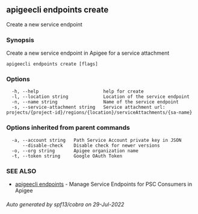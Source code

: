 ## apigeecli endpoints create

Create a new service endpoint

### Synopsis

Create a new service endpoint in Apigee for a service attachment

```
apigeecli endpoints create [flags]
```

### Options

```
  -h, --help                        help for create
  -l, --location string             Location of the service endpoint
  -n, --name string                 Name of the service endpoint
  -s, --service-attachment string   Service attachment url: projects/{project-id}/regions/{location}/serviceAttachments/{sa-name}
```

### Options inherited from parent commands

```
  -a, --account string   Path Service Account private key in JSON
      --disable-check    Disable check for newer versions
  -o, --org string       Apigee organization name
  -t, --token string     Google OAuth Token
```

### SEE ALSO

* [apigeecli endpoints](apigeecli_endpoints.md)	 - Manage Service Endpoints for PSC Consumers in Apigee

###### Auto generated by spf13/cobra on 29-Jul-2022
